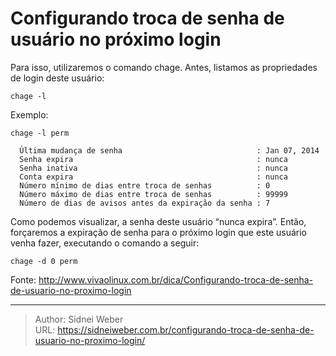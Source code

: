 # Configurando troca de senha de usuário no próximo login

Para isso, utilizaremos o comando chage. Antes, listamos as propriedades de login deste usuário: 

```shell
chage -l
```

Exemplo: 

```shell
chage -l perm

  Última mudança de senha                              : Jan 07, 2014
  Senha expira                                         : nunca
  Senha inativa                                        : nunca
  Conta expira                                         : nunca
  Número mínimo de dias entre troca de senhas          : 0
  Número máximo de dias entre troca de senhas          : 99999
  Número de dias de avisos antes da expiração da senha : 7
```

Como podemos visualizar, a senha deste usuário &#8220;nunca expira&#8221;. Então, forçaremos a expiração de senha para o próximo login que este usuário venha fazer, executando o comando a seguir: 

```
chage -d 0 perm
```

Fonte: <http://www.vivaolinux.com.br/dica/Configurando-troca-de-senha-de-usuario-no-proximo-login>

---

> Author: Sidnei Weber  
> URL: https://sidneiweber.com.br/configurando-troca-de-senha-de-usuario-no-proximo-login/  

